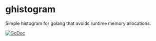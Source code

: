ghistogram
==========

Simple histogram for golang that avoids runtime memory allocations.

[![GoDoc](https://godoc.org/github.com/couchbaselabs/ghistogram?status.svg)](https://godoc.org/github.com/couchbaselabs/ghistogram)
